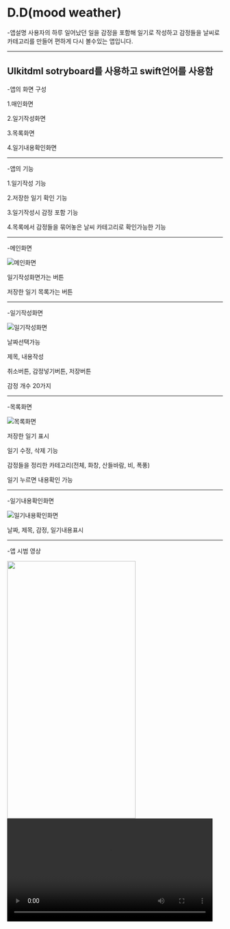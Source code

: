 # D.D(mood weather)

-앱설명
사용자의 하루 일어났던 일을 감정을 포함해 일기로 작성하고 감정들을 날씨로 카테고리를 만들어 편하게 다시 볼수있는 앱입니다.

------------
UIkitdml sotryboard를 사용하고 swift언어를 사용함
------------
-앱의 화면 구성

1.매인화면

2.일기작성화면

3.목록화면

4.일기내용확인화면


------------
-앱의 기능

1.일기작성 기능

2.저장한 일기 확인 기능

3.일기작성시 감정 포함 기능

4.목록에서 감정들을 묶어놓은 날씨 카테고리로 확인가능한 기능


------------
-메인화면

![메인화면](https://github.com/ere-shark/dd/blob/main/%E1%84%86%E1%85%A6%E1%84%8B%E1%85%B5%E1%86%AB%E1%84%92%E1%85%AA%E1%84%86%E1%85%A7%E1%86%AB.png)

일기작성화면가는 버튼

저장한 일기 목록가는 버튼


------------
-일기작성화면

![일기작성화면](https://github.com/ere-shark/dd/blob/main/%E1%84%8B%E1%85%B5%E1%86%AF%E1%84%80%E1%85%B5%E1%84%8C%E1%85%A1%E1%86%A8%E1%84%89%E1%85%A5%E1%86%BC%E1%84%92%E1%85%AA%E1%84%86%E1%85%A7%E1%86%AB.png)

날짜선택가능

제목, 내용작성

취소버튼, 감정넣기버튼, 저장버튼

감정 개수 20가지


------------
-목록화면

![목록화면](https://github.com/ere-shark/dd/blob/main/%E1%84%86%E1%85%A9%E1%86%A8%E1%84%85%E1%85%A9%E1%86%A8%E1%84%92%E1%85%AA%E1%84%86%E1%85%A7%E1%86%AB.png)

저장한 일기 표시

일기 수정, 삭제 기능

감정들을 정리한 카테고리(전체, 화창, 산들바람, 비, 폭풍)

일기 누르면 내용확인 가능


------------
-일기내용확인화면

![일기내용확인화면](https://github.com/ere-shark/dd/blob/main/%E1%84%8B%E1%85%B5%E1%86%AF%E1%84%80%E1%85%B5%E1%84%82%E1%85%A2%E1%84%8B%E1%85%AD%E1%86%BC%E1%84%92%E1%85%AA%E1%86%A8%E1%84%8B%E1%85%B5%E1%86%AB%E1%84%92%E1%85%AA%E1%84%86%E1%85%A7%E1%86%AB.png)

날짜, 제목, 감정, 일기내용표시


------------
-앱 시범 영상

<img src="https://github.com/ere-shark/dd/blob/main/%E1%84%8B%E1%85%A2%E1%86%B8%20%E1%84%89%E1%85%B5%E1%84%87%E1%85%A5%E1%86%B7%20%E1%84%8B%E1%85%A7%E1%86%BC%E1%84%89%E1%85%A1%E1%86%BC1.gif" width="300" height="600"/>



<video width="480" controls>
  <source src="https://github.com/ere-shark/dd/raw/main/%EC%95%B1%20%EC%8B%9C%EB%B2%94%20%EC%98%81%EC%83%81.mp4" type="video/mp4">
  Your browser does not support the video tag.
</video>


